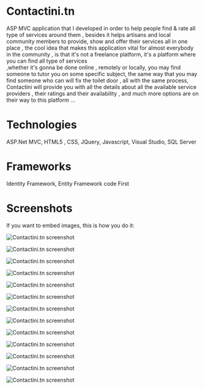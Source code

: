 # Contactini.tn

ASP MVC application that I developed in order to help people find & rate all type of services around them , besides it helps artisans and local community members to provide, show and offer their services all in one place , the cool idea that makes this application vital for almost everybody in the community , is that it's not a freelance platform, it's a platform where you can find all type of services  
,whether it's gonna be done online , remotely or locally, you may find someone to tutor you on some specific subject, the same way that you may find someone who can will fix the toilet door , all with the same process, Contactini will provide you with all the details about all the available service providers , their ratings and their availability , and much more options are on their way to this platform ...  

# Technologies 

ASP.Net MVC, HTML5 , CSS, JQuery, Javascript, Visual Studio, SQL Server  

# Frameworks  

Identity Framework, Entity Framework code First  

# Screenshots  

If you want to embed images, this is how you do it:

![Contactini.tn screenshot](https://i.ibb.co/k5MbBBN/acc-missions2.png)  

![Contactini.tn screenshot](https://i.ibb.co/XjS7Xms/add-mission.png)  

![Contactini.tn screenshot](https://i.ibb.co/sVsTP3q/candidature.png)  

![Contactini.tn screenshot](https://i.ibb.co/R0N4HgB/Contact-Prestataire.png)  

![Contactini.tn screenshot](https://i.ibb.co/WWQV2WY/deja-postul.png)  

![Contactini.tn screenshot](https://i.ibb.co/Lx7d1hP/details-du-candidature.png) 

![Contactini.tn screenshot](https://i.ibb.co/MMFMCQT/edit-Profile.png)  

![Contactini.tn screenshot](https://i.ibb.co/tcgrY2v/footer.png)  

![Contactini.tn screenshot](https://i.ibb.co/BsSzN54/Mescandidature.png)  

![Contactini.tn screenshot](https://i.ibb.co/9tX4dst/full.png)  

![Contactini.tn screenshot](https://i.ibb.co/QQZsx9j/new-candidature.png)  

![Contactini.tn screenshot](https://i.ibb.co/r4v4ZGG/newnew.png)  

![Contactini.tn screenshot](https://i.ibb.co/hCMBhZX/Postuler.png)  
